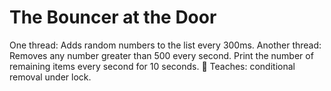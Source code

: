 # The Bouncer at the Door
One thread:  Adds random numbers to the list every 300ms.  Another thread:  Removes any number greater than 500 every second.  Print the number of remaining items every second for 10 seconds.  🧠 Teaches: conditional removal under lock.
